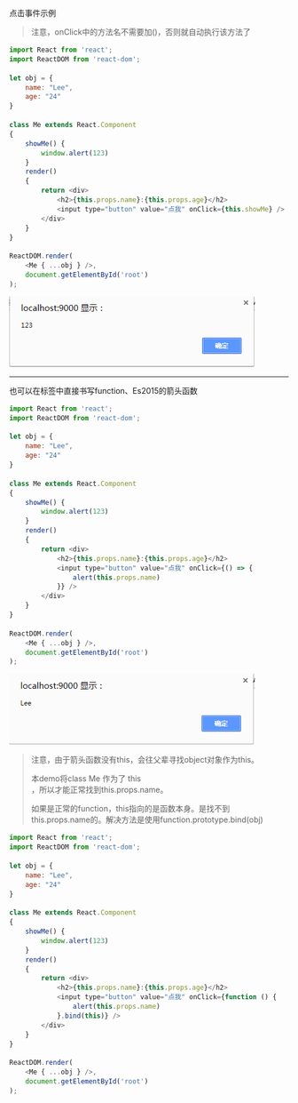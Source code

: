 点击事件示例

> 注意，onClick中的方法名不需要加\(\)，否则就自动执行该方法了

```js
import React from 'react';
import ReactDOM from 'react-dom';

let obj = {
    name: "Lee",
    age: "24"
}

class Me extends React.Component
{
    showMe() {
        window.alert(123)
    }
    render()
    {
        return <div>
            <h2>{this.props.name}:{this.props.age}</h2>
            <input type="button" value="点我" onClick={this.showMe} />
        </div>
    }
}

ReactDOM.render(
    <Me { ...obj } />,
    document.getElementById('root')
);
```

![](/assets/123541245312551assad.png)

---

也可以在标签中直接书写function、Es2015的箭头函数

```js
import React from 'react';
import ReactDOM from 'react-dom';

let obj = {
    name: "Lee",
    age: "24"
}

class Me extends React.Component
{
    showMe() {
        window.alert(123)
    }
    render()
    {
        return <div>
            <h2>{this.props.name}:{this.props.age}</h2>
            <input type="button" value="点我" onClick={() => {
                alert(this.props.name)
            }} />
        </div>
    }
}

ReactDOM.render(
    <Me { ...obj } />,
    document.getElementById('root')
);
```

![](/assets/阿桑23aasdasd.png)

> 注意，由于箭头函数没有this，会往父辈寻找object对象作为this。
>
> 本demo将class Me 作为了 this  
> ，所以才能正常找到this.props.name。
>
> 如果是正常的function，this指向的是函数本身。是找不到this.props.name的。解决方法是使用function.prototype.bind\(obj\)

```js
import React from 'react';
import ReactDOM from 'react-dom';

let obj = {
    name: "Lee",
    age: "24"
}

class Me extends React.Component
{
    showMe() {
        window.alert(123)
    }
    render()
    {
        return <div>
            <h2>{this.props.name}:{this.props.age}</h2>
            <input type="button" value="点我" onClick={function () {
                alert(this.props.name)
            }.bind(this)} />
        </div>
    }
}

ReactDOM.render(
    <Me { ...obj } />,
    document.getElementById('root')
);
```



